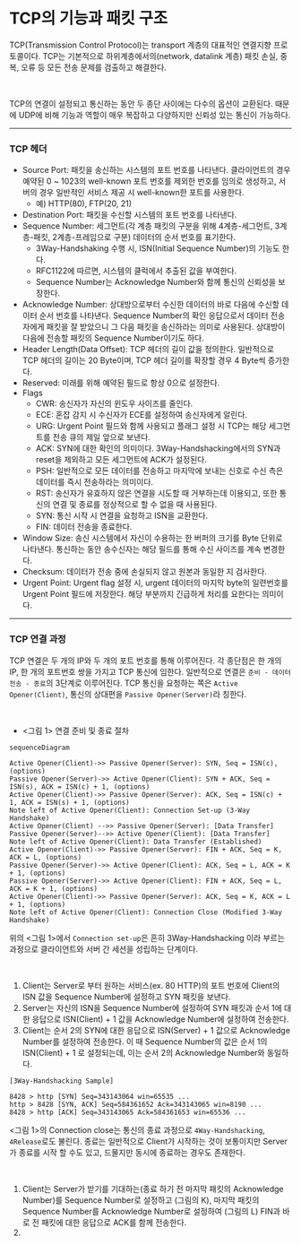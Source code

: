 
# TCP의 기능과 패킷 구조
TCP(Transmission Control Protocol)는 transport 계층의 대표적인 연결지향 프로토콜이다. TCP는 기본적으로 하위계층에서의(network, datalink 계층) 패킷 손실, 중복, 오류 등 모든 전송 문제를 검출하고 해결한다.

</br>

TCP의 연결이 설정되고 통신하는 동안 두 종단 사이에는 다수의 옵션이 교환된다. 때문에 UDP에 비해 기능과 역할이 매우 복잡하고 다양하지만 신뢰성 있는 통신이 가능하다.

---

### TCP 헤더
* Source Port: 패킷을 송신하는 시스템의 포트 번호를 나타낸다. 클라이언트의 경우 예약된 0 ~ 1023의 well-known 포트 번호를 제외한 번호를 임의로 생성하고, 서버의 경우 일반적인 서비스 제공 시 well-known한 포트를 사용한다.
	* 예) HTTP(80), FTP(20, 21)
* Destination Port: 패킷을 수신할 시스템의 포트 번호를 나타낸다.
* Sequence Number: 세그먼트(각 계층 패킷의 구분을 위해 4계층-세그먼트, 3계층-패킷, 2계층-프레임으로 구분) 데이터의 순서 번호를 표기한다.
	* 3Way-Handshaking 수행 시, ISN(Initial Sequence Number)의 기능도 한다. 
	* RFC1122에 따르면, 시스템의 클럭에서 추출된 값을 부여한다. 
	* Sequence Number는 Acknowledge Number와 함께 통신의 신뢰성을 보장한다.
* Acknowledge Number: 상대방으로부터 수신한 데이터의 바로 다음에 수신할 데이터 순서 번호를 나타낸다. Sequence Number의 확인 응답으로서 데이터 전송자에게 패킷을 잘 받았으니 그 다음 패킷을 송신하라는 의미로 사용된다. 상대방이 다음에 전송할 패킷의 Sequence Number이기도 하다.
* Header Length(Data Offset): TCP 헤더의 길이 값을 정의한다. 일반적으로 TCP 헤더의 길이는 20 Byte이며, TCP 헤더 길이를 확장할 경우 4 Byte씩 증가한다.
* Reserved: 미래를 위해 예약된 필드로 항상 0으로 설정한다.
* Flags
	* CWR: 송신자가 자신의 윈도우 사이즈를 줄인다.
	* ECE: 혼잡 감지 시 수신자가 ECE를 설정하여 송신자에게 알린다.
	* URG: Urgent Point 필드와 함께 사용되고 플래그 설정 시 TCP는 해당 세그먼트를 전송 큐의 제일 앞으로 보낸다.
	* ACK: SYN에 대한 확인의 의미이다. 3Way-Handshacking에서의 SYN과 reset을 제외하고 모든 세그먼트에 ACK가 설정된다.
	* PSH: 일반적으로 모든 데이터를 전송하고 마지막에 보내는 신호로 수신 측은 데이터를 즉시 전송하라는 의미이다.
	* RST: 송신자가 유효하지 않은 연결을 시도할 때 거부하는데 이용되고, 또한 통신의 연결 및 종료를 정상적으로 할 수 없을 때 사용된다.
	* SYN: 통신 시작 시 연결을 요청하고 ISN을 교환한다.
	* FIN: 데이터 전송을 종료한다. 
* Window Size: 송신 시스템에서 자신이 수용하는 한 버퍼의 크기를 Byte 단위로 나타낸다. 통신하는 동안 송수신자는 해당 필드를 통해 수신 사이즈를 계속 변경한다.
* Checksum: 데이터가 전송 중에 손실되지 않고 원본과 동일한 지 검사한다.
* Urgent Point: Urgent flag 설정 시, urgent 데이터의 마지막 byte의 일련번호를 Urgent Point 필드에 저장한다. 해당 부분까지 긴급하게 처리를 요한다는 의미이다.

---

### TCP 연결 과정
TCP 연결은 두 개의 IP와 두 개의 포트 번호를 통해 이루어진다. 각 종단점은 한 개의 IP, 한 개의 포트번호 쌍을 가지고 TCP 통신에 임한다. 일반적으로 연결은 `준비 - 데이터 전송 - 종료`의 3단계로 이루어진다. TCP 통신을 요청하는 쪽은 `Active Opener(Client)`, 통신의 상대편을 `Passive Opener(Server)`라 칭한다. 

</br>

* <그림 1> 연결 준비 및 종료 절차
```mermaid
sequenceDiagram

Active Opener(Client)->> Passive Opener(Server): SYN, Seq = ISN(c), (options)
Passive Opener(Server)->> Active Opener(Client): SYN + ACK, Seq = ISN(s), ACK = ISN(c) + 1, (options)
Active Opener(Client)->> Passive Opener(Server): ACK, Seq = ISN(c) + 1, ACK = ISN(s) + 1, (options)
Note left of Active Opener(Client): Connection Set-up (3-Way Handshake)
Active Opener(Client) -->> Passive Opener(Server): [Data Transfer]
Passive Opener(Server)-->> Active Opener(Client): [Data Transfer]
Note left of Active Opener(Client): Data Transfer (Established)
Active Opener(Client)->> Passive Opener(Server): FIN + ACK, Seq = K, ACK = L, (options)
Passive Opener(Server)->> Active Opener(Client): ACK, Seq = L, ACK = K + 1, (options)
Passive Opener(Server)->> Active Opener(Client): FIN + ACK, Seq = L, ACK = K + 1, (options)
Active Opener(Client)->> Passive Opener(Server): ACK, Seq = K, ACK = L + 1, (options)
Note left of Active Opener(Client): Connection Close (Modified 3-Way Handshake)
```

위의 <그림 1>에서 `Connection set-up`은 흔히 3Way-Handshacking 이라 부르는 과정으로 클라이언트와 서버 간 세션을 성립하는 단계이다.

</br>

1. Client는 Server로 부터 원하는 서비스(ex. 80 HTTP)의 포트 번호에 Client의 ISN 값을 Sequence Number에 설정하고 SYN 패킷을 보낸다.
2. Server는 자신의 ISN을 Sequence Number에 설정하여 SYN 패킷과 순서 1에 대한 응답으로 ISN(Client) + 1 값을 Acknowledge Number에 설정하여 전송한다.
3. Client는 순서 2의 SYN에 대한 응답으로 ISN(Server) + 1 값으로 Acknowledge Number를 설정하여 전송한다. 이 때 Sequence Number의 값은 순서 1의 ISN(Client) + 1 로 설정되는데, 이는 순서 2의 Acknowledge Number와 동일하다.



 ```
[3Way-Handshacking Sample] 

 8428 > http [SYN] Seq=343143064 win=65535 ...
 http > 8428 [SYN, ACK] Seq=584361652 Ack=343143065 win=8190 ...
 8428 > http [ACK] Seq=343143065 Ack=584361653 win=65536 ...
```
<그림 1>의 Connection close는 통신의 종료 과정으로 `4Way-Handshacking`, `4Release`로도 불린다. 종료는 일반적으로 Client가 시작하는 것이 보통이지만 Server가 종료를 시작 할 수도 있고, 드물지만 동시에 종료하는 경우도 존재한다.

</br>

1. Client는 Server가 받기를 기대하는(종료 하기 전 마지막 패킷의 Acknowledge Number)를 Sequence Number로 설정하고 (그림의 K), 마지막 패킷의 Sequence Number를 Acknowledge Number로 설정하여 (그림의 L) FIN과 바로 전 패킷에 대한 응답으로 ACK를 함께 전송한다.
2. 
